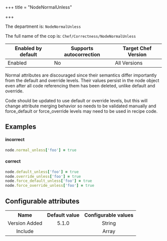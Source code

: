 +++
title = "NodeNormalUnless"

+++

<!-- This content is automatically generated. See https://github.com/chef/chef-web-docs/blob/main/generated/README.md -->

The department is: `NodeNormalUnless`

The full name of the cop is: `Chef/Correctness/NodeNormalUnless`

| Enabled by default | Supports autocorrection | Target Chef Version |
| --- | --- | --- |
| Enabled | No | All Versions |

Normal attributes are discouraged since their semantics differ importantly from the default and override levels. Their values persist in the node object even after all code referencing them has been deleted, unlike default and override.

Code should be updated to use default or override levels, but this will change attribute merging behavior so needs to be validated manually and force_default or force_override levels may need to be used in recipe code.

## Examples


#### incorrect

```ruby
node.normal_unless['foo'] = true
```

#### correct

```ruby
node.default_unless['foo'] = true
node.override_unless['foo'] = true
node.force_default_unless['foo'] = true
node.force_override_unless['foo'] = true
```

## Configurable attributes

<table>
<tbody><tr>
<th>Name</th>
<th>Default value</th>
<th>Configurable values</th>
</tr>
<tr>
<td style="text-align:center">Version Added</td>
<td style="text-align:center">5.1.0</td>
<td style="text-align:center">String</td>
</tr>
<tr><td style="text-align:center">Include</td>
<td style="text-align:center"><ul>
</ul>
</td>
<td style="text-align:center">Array</td>
</tr></tbody></table>

